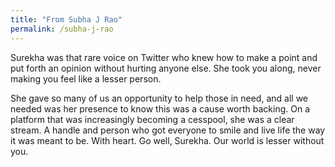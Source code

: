 ```yaml
---
title: "From Subha J Rao"
permalink: /subha-j-rao
---
```


Surekha was that rare voice on Twitter who knew how to make a point and put forth an opinion without hurting anyone else. She took you along, never making you feel like a lesser person.

She gave so many of us an opportunity to help those in need, and all we needed was her presence to know this was a cause worth backing. On a platform that was increasingly becoming a cesspool, she was a clear stream. A handle and person who got everyone to smile and live life the way it was meant to be. With heart. Go well, Surekha. Our world is lesser without you.
